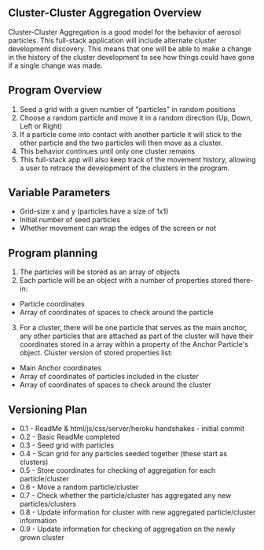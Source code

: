 Cluster-Cluster Aggregation Overview
------------------------------------
Cluster-Cluster Aggregation is a good model for the behavior of aerosol particles. This full-stack application will include alternate cluster development discovery. This means that one will be able to make a change in the history of the cluster development to see how things could have gone if a single change was made.

Program Overview
----------------
1) Seed a grid with a given number of "particles" in random positions
2) Choose a random particle and move it in a random direction (Up, Down, Left or Right)
3) If a particle come into contact with another particle it will stick to the other particle and the two particles will then move as a cluster.
4) This behavior continues until only one cluster remains
5) This full-stack app will also keep track of the movement history, allowing a user to retrace the development of the clusters in the program.




Variable Parameters
-------------------
* Grid-size x and y (particles have a size of 1x1)
* Initial number of seed particles
* Whether movement can wrap the edges of the screen or not

Program planning
----------------
1) The particles will be stored as an array of objects
2) Each particle will be an object with a number of properties stored there-in:
* Particle coordinates
* Array of coordinates of spaces to check around the particle
3) For a cluster, there will be one particle that serves as the main anchor, any other particles that are attached as part of the cluster will have their coordinates stored in a array within a property of the Anchor Particle's object.
Cluster version of stored properties list:
* Main Anchor coordinates
* Array of coordinates of particles included in the cluster
* Array of coordinates of spaces to check around the cluster

Versioning Plan
---------------
* 0.1 - ReadMe & html/js/css/server/heroku handshakes - initial commit
* 0.2 - Basic ReadMe completed
* 0.3 - Seed grid with particles
* 0.4 - Scan grid for any particles seeded together (these start as clusters)
* 0.5 - Store coordinates for checking of aggregation for each particle/cluster
* 0.6 - Move a random particle/cluster
* 0.7 - Check whether the particle/cluster has aggregated any new particles/clusters
* 0.8 - Update information for cluster with new aggregated particle/cluster information
* 0.9 - Update information for checking of aggregation on the newly grown cluster
